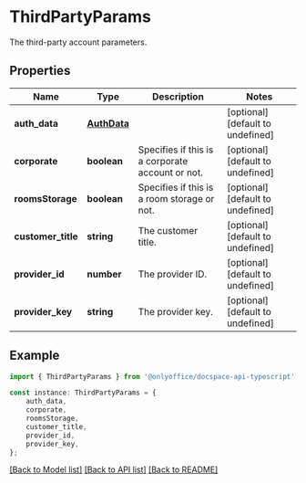 # ThirdPartyParams

The third-party account parameters.

## Properties

Name | Type | Description | Notes
------------ | ------------- | ------------- | -------------
**auth_data** | [**AuthData**](AuthData.md) |  | [optional] [default to undefined]
**corporate** | **boolean** | Specifies if this is a corporate account or not. | [optional] [default to undefined]
**roomsStorage** | **boolean** | Specifies if this is a room storage or not. | [optional] [default to undefined]
**customer_title** | **string** | The customer title. | [optional] [default to undefined]
**provider_id** | **number** | The provider ID. | [optional] [default to undefined]
**provider_key** | **string** | The provider key. | [optional] [default to undefined]

## Example

```typescript
import { ThirdPartyParams } from '@onlyoffice/docspace-api-typescript';

const instance: ThirdPartyParams = {
    auth_data,
    corporate,
    roomsStorage,
    customer_title,
    provider_id,
    provider_key,
};
```

[[Back to Model list]](../README.md#documentation-for-models) [[Back to API list]](../README.md#documentation-for-api-endpoints) [[Back to README]](../README.md)
